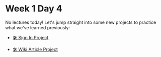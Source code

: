 # Week 1 Day 4

No lectures today! Let's jump straight into some new projects to practice what we've learned
previously:

- [🛠️ Sign In Project](./sign_in_project/)

- [🛠️ Wiki Article Project](./wiki_article_project/)
